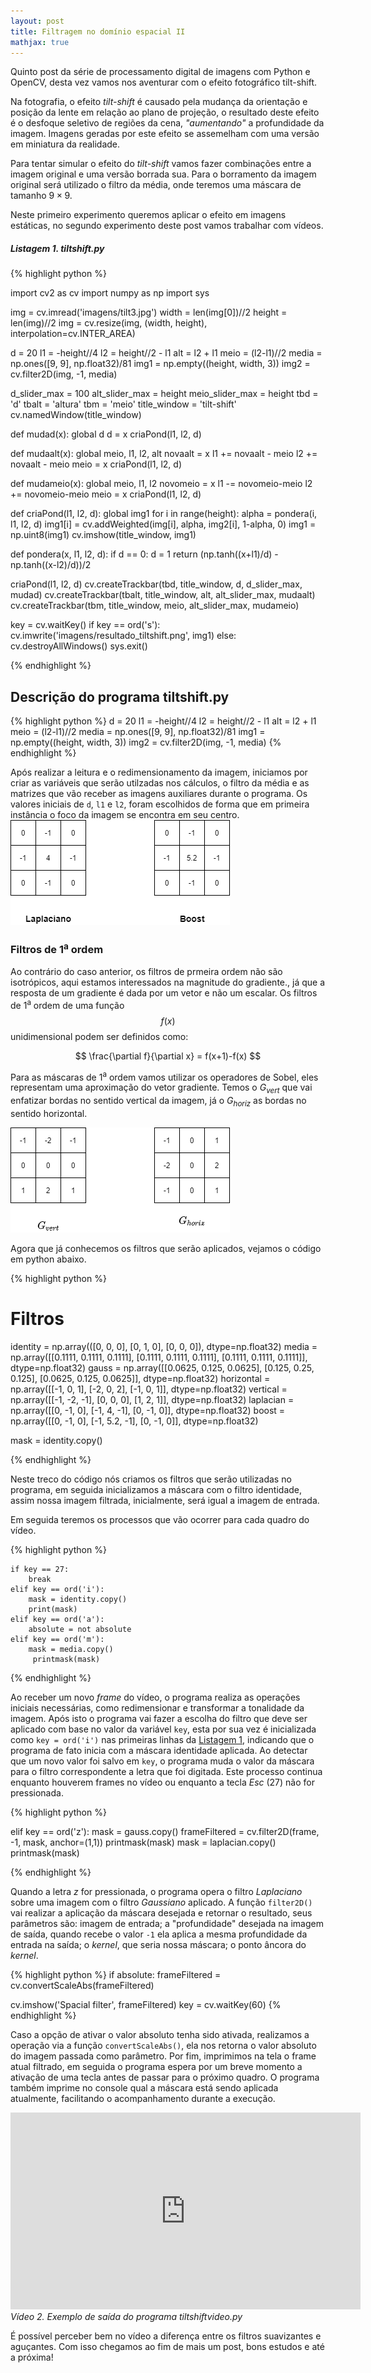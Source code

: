 ```yaml
---
layout: post
title: Filtragem no domínio espacial II
mathjax: true
---
```



<div class="message">
  Quinto post da série de processamento digital de imagens com Python e OpenCV, desta vez vamos nos aventurar com o efeito fotográfico tilt-shift.
</div>

Na fotografia, o efeito *tilt-shift* é causado pela mudança da orientação e posição da lente em relação ao plano de projeção, o resultado deste efeito é o desfoque seletivo de regiões da cena, *"aumentando"* a profundidade da imagem. Imagens geradas por este efeito se assemelham com uma versão em miniatura da realidade.

Para tentar simular o efeito do *tilt-shift* vamos fazer combinações entre a imagem original e uma versão borrada sua. Para o borramento da imagem original será utilizado o filtro da média, onde teremos uma máscara de tamanho $9 \times 9$. 

Neste primeiro experimento queremos aplicar o efeito em imagens estáticas, no segundo experimento deste post vamos trabalhar com vídeos.

<a id="listagem1"></a>
##### Listagem 1. tiltshift.py
{% highlight python %}

import cv2 as cv
import numpy as np
import sys


img = cv.imread('imagens/tilt3.jpg')
width = len(img[0])//2
height = len(img)//2
img = cv.resize(img, (width, height), interpolation=cv.INTER_AREA)

d = 20
l1 = -height//4
l2 = height//2 - l1
alt = l2 + l1
meio = (l2-l1)//2
media = np.ones([9, 9], np.float32)/81
img1 = np.empty((height, width, 3))
img2 = cv.filter2D(img, -1, media)

d_slider_max = 100
alt_slider_max = height
meio_slider_max = height
tbd = 'd'
tbalt = 'altura'
tbm = 'meio'
title_window = 'tilt-shift'
cv.namedWindow(title_window)


def mudad(x):
    global d
    d = x
    criaPond(l1, l2, d)


def mudaalt(x):
    global meio, l1, l2, alt
    novaalt = x
    l1 += novaalt - meio
    l2 += novaalt - meio
    meio = x
    criaPond(l1, l2, d)


def mudameio(x):
    global meio, l1, l2
    novomeio = x
    l1 -= novomeio-meio
    l2 += novomeio-meio
    meio = x
    criaPond(l1, l2, d)


def criaPond(l1, l2, d):
    global img1
    for i in range(height):
        alpha = pondera(i, l1, l2, d)
        img1[i] = cv.addWeighted(img[i], alpha, img2[i], 1-alpha, 0)
    img1 = np.uint8(img1)
    cv.imshow(title_window, img1)


def pondera(x, l1, l2, d):
    if d == 0:
        d = 1
    return (np.tanh((x+l1)/d) - np.tanh((x-l2)/d))/2


criaPond(l1, l2, d)
cv.createTrackbar(tbd, title_window, d, d_slider_max, mudad)
cv.createTrackbar(tbalt, title_window, alt, alt_slider_max, mudaalt)
cv.createTrackbar(tbm, title_window, meio, alt_slider_max, mudameio)

key = cv.waitKey()
if key == ord('s'):
    cv.imwrite('imagens/resultado_tiltshift.png', img1)
else:
    cv.destroyAllWindows()
    sys.exit()

{% endhighlight %}

## Descrição do programa tiltshift.py

{% highlight python %}
d = 20
l1 = -height//4
l2 = height//2 - l1
alt = l2 + l1
meio = (l2-l1)//2
media = np.ones([9, 9], np.float32)/81
img1 = np.empty((height, width, 3))
img2 = cv.filter2D(img, -1, media)
{% endhighlight %}

Após realizar a leitura e o redimensionamento da imagem, iniciamos por criar as variáveis que serão utilzadas nos cálculos, o filtro da média e as matrizes que vão receber as imagens auxiliares durante o programa. Os valores iniciais de `d`, `l1` e `l2`, foram escolhidos de forma que em primeira instância o foco da imagem se encontra em seu centro. 
![](https://raw.githubusercontent.com/lucasamds/lucasamds.github.io/main/public/images/segundaordem.png)

### Filtros de 1<sup>a</sup> ordem

Ao contrário do caso anterior, os filtros de prmeira ordem não são isotrópicos, aqui estamos interessados na magnitude do gradiente., já que a resposta de um gradiente é dada por um vetor e não um escalar. Os filtros de 1<sup>a</sup> ordem de uma função $$f(x)$$ unidimensional podem ser definidos como:

$$
    \frac{\partial f}{\partial x} = f(x+1)-f(x)
$$

Para as máscaras de 1<sup>a</sup> ordem vamos utilizar os operadores de Sobel, eles representam uma aproximação do vetor gradiente. Temos o *G<sub>vert</sub>* que vai enfatizar bordas no sentido vertical da imagem, já o *G<sub>horiz</sub>* as bordas no sentido horizontal.

![](https://raw.githubusercontent.com/lucasamds/lucasamds.github.io/main/public/images/primeiraordem.png)

Agora que já conhecemos os filtros que serão aplicados, vejamos o código em python abaixo.



{% highlight python %}
# Filtros
identity = np.array(([0, 0, 0], [0, 1, 0], [0, 0, 0]), dtype=np.float32)
media = np.array([[0.1111, 0.1111, 0.1111], [0.1111, 0.1111, 0.1111], [0.1111, 0.1111, 0.1111]], dtype=np.float32)
gauss = np.array([[0.0625, 0.125, 0.0625], [0.125, 0.25, 0.125], [0.0625, 0.125, 0.0625]], dtype=np.float32)
horizontal = np.array([[-1, 0, 1], [-2, 0, 2], [-1, 0, 1]], dtype=np.float32)
vertical = np.array([[-1, -2, -1], [0, 0, 0], [1, 2, 1]], dtype=np.float32)
laplacian = np.array([[0, -1, 0], [-1, 4, -1], [0, -1, 0]], dtype=np.float32)
boost = np.array([[0, -1, 0], [-1, 5.2, -1], [0, -1, 0]], dtype=np.float32)

mask = identity.copy()

{% endhighlight %}

Neste treco do código nós criamos os filtros que serão utilizadas no programa, em seguida inicializamos a máscara com o filtro identidade, assim nossa imagem filtrada, inicialmente, será igual a imagem de entrada.

Em seguida teremos os processos que vão ocorrer para cada quadro do vídeo.

{% highlight python %}

    if key == 27:
        break
    elif key == ord('i'):
        mask = identity.copy()
        print(mask)
    elif key == ord('a'):
        absolute = not absolute
    elif key == ord('m'):
        mask = media.copy()
         printmask(mask)
{% endhighlight %}

Ao receber um novo *frame* do vídeo, o programa realiza as operações iniciais necessárias, como redimensionar e transformar a tonalidade da imagem. Após isto o programa vai fazer a escolha do filtro que deve ser aplicado com base no valor da variável `key`, esta por sua vez é inicializada como `key = ord('i')` nas primeiras linhas da <a href="#listagem1">Listagem 1</a>, indicando que o programa de fato inicia com a máscara identidade aplicada. Ao detectar que um novo valor foi salvo em `key`, o programa muda o valor da máscara para o filtro correspondente a letra que foi digitada. Este processo continua enquanto houverem frames no vídeo ou enquanto a tecla *Esc* (27) não for pressionada.

{% highlight python %}

elif key == ord('z'):
    mask = gauss.copy()
    frameFiltered = cv.filter2D(frame, -1, mask, anchor=(1,1))
    printmask(mask)
    mask = laplacian.copy()
    printmask(mask)

{% endhighlight %}

Quando a letra *z* for pressionada, o programa opera o filtro *Laplaciano* sobre uma imagem com o filtro *Gaussiano* aplicado. A função `filter2D()` vai realizar a aplicação da máscara desejada e retornar o resultado, seus parâmetros são: imagem de entrada; a "profundidade" desejada na imagem de saída, quando recebe o valor `-1` ela aplica a mesma profundidade da entrada na saída; o *kernel*, que seria nossa máscara; o ponto âncora do *kernel*. 

{% highlight python %}
 if absolute:
    frameFiltered = cv.convertScaleAbs(frameFiltered)

cv.imshow('Spacial filter', frameFiltered)
key = cv.waitKey(60)
{% endhighlight %}

Caso a opção de ativar o valor absoluto tenha sido ativada, realizamos a operação via a função `convertScaleAbs()`, ela nos retorna o valor absoluto do imagem passada como parâmetro. Por fim, imprimimos na tela o frame atual filtrado, em seguida o programa espera por um breve momento a ativação de uma tecla antes de passar para o próximo quadro. O programa também imprime no console qual a máscara está sendo aplicada atualmente, facilitando o acompanhamento durante a execução.

<iframe src="https://www.youtube.com/embed/3W_CuVXHHwg?vq=hd1080&showinfo=0&rel=0&iv_load_policy=3" width="560" height="315" frameborder="0"></iframe>
<em class="descricao">Vídeo 2. Exemplo de saída do programa tiltshiftvideo.py</em>

É possível perceber bem no vídeo a diferença entre os filtros suavizantes e aguçantes. Com isso chegamos ao fim de mais um post, bons estudos e até a próxima!
